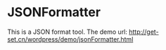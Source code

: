JSONFormatter
=============

This is a JSON format tool.
The demo url: http://get-set.cn/wordpress/demo/jsonFormatter.html
